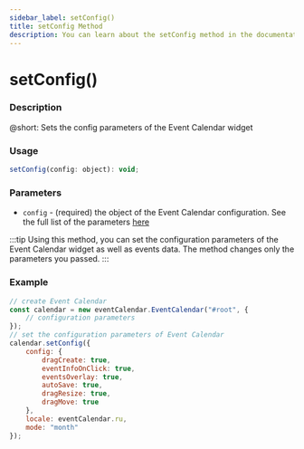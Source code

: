```yaml
---
sidebar_label: setConfig()
title: setConfig Method
description: You can learn about the setConfig method in the documentation of the DHTMLX JavaScript Event Calendar library. Browse developer guides and API reference, try out code examples and live demos, and download a free 30-day evaluation version of DHTMLX Event Calendar.
---
```


# setConfig()

### Description

@short: Sets the config parameters of the Event Calendar widget

### Usage

~~~jsx {}
setConfig(config: object): void;
~~~

### Parameters

- `config` - (required) the object of the Event Calendar configuration. See the full list of the parameters [here](api/overview/properties_overview.md)

:::tip
Using this method, you can set the configuration parameters of the Event Calendar widget as well as events data. The method changes only the parameters you passed.
:::

### Example

~~~jsx {6-17}
// create Event Calendar
const calendar = new eventCalendar.EventCalendar("#root", {
	// configuration parameters
});
// set the configuration parameters of Event Calendar
calendar.setConfig({
	config: {
		dragCreate: true,
		eventInfoOnClick: true,
		eventsOverlay: true,
		autoSave: true,
		dragResize: true,
		dragMove: true
	},
	locale: eventCalendar.ru,
	mode: "month"
});
~~~
